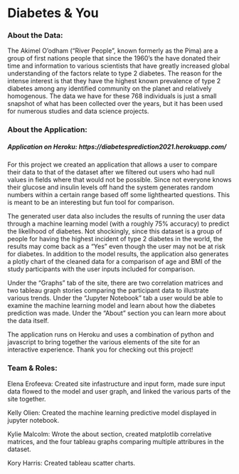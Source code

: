 <h1>Diabetes & You</h1>

<h3>About the Data:</h3>

The Akimel O’odham (“River People”, known formerly as the Pima) are a group of first nations people that since the 1960’s the have donated their time and information to various scientists that have greatly increased global understanding of the factors relate to type 2 diabetes. The reason for the intense interest is that they have the highest known prevalence of type 2 diabetes among any identified community on the planet and relatively homogenous.
The data we have for these 768 individuals is just a small snapshot of what has been collected over the years, but it has been used for numerous studies and data science projects.

<h3>About the Application:</h3>

<h5>Application on Heroku: https://diabetesprediction2021.herokuapp.com/</h5>

For this project we created an application that allows a user to compare their data to that of the dataset after we filtered out users who had null values in fields where that would not be possible. Since not everyone knows their glucose and insulin levels off hand the system generates random numbers within a certain range based off some lighthearted questions. This is meant to be an interesting but fun tool for comparison.

The generated user data also includes the results of running the user data through a machine learning model (with a roughly 75% accuracy) to predict the likelihood of diabetes. Not shockingly, since this dataset is a group of people for having the highest incident of type 2 diabetes in the world, the results may come back as a “Yes” even though the user may not be at risk for diabetes. In addition to the model results, the application also generates a plotly chart of the cleaned data for a comparison of age and BMI of the study participants with the user inputs included for comparison.

Under the “Graphs” tab of the site, there are two correlation matrices and two tableau graph stories comparing the participant data to illustrate various trends. Under the “Jupyter Notebook” tab a user would be able to examine the machine learning model and learn about how the diabetes prediction was made. Under the “About” section you can learn more about the data itself.

The application runs on Heroku and uses a combination of python and javascript to bring together the various elements of the site for an interactive experience.
Thank you for checking out this project!

<h3>Team & Roles:</h3>
<p>Elena Erofeeva: Created site infastructure and input form, made sure input data flowed to the model and user graph, and linked the various parts of the site together.</p>
<p>Kelly Olien: Created the machine learning predictive model displayed in jupyter notebook.</p>
<p>Kylie Malcolm: Wrote the about section, created matplotlib correlative matrices, and the four tableau graphs comparing multiple attribures in the dataset.</p>
<p>Kory Harris: Created tableau scatter charts.</p>

